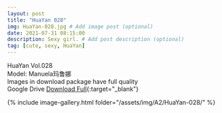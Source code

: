 ```yaml
---
layout: post
title: "HuaYan 028"
img: HuaYan-028.jpg # Add image post (optional)
date: 2021-07-31 08:15:00
description: Sexy girl. # Add post description (optional)
tag: [cute, sexy, HuaYan]
---
```

HuaYan Vol.028  
Model: Manuela玛鲁娜  
Images in download package have full quality                    
Google Drive [Download Full](http://gestyy.com/eoSlwv){:target="_blank"}

{% include image-gallery.html folder="/assets/img/A2/HuaYan-028/" %}
